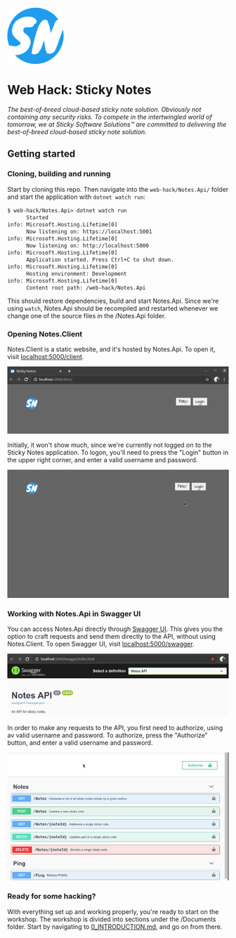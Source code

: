 ![Sticky Notes logo](Images/logo_large.png)

Web Hack: Sticky Notes
======================
_The best-of-breed cloud-based sticky note solution. Obviously not containing any security risks. To compete in the intertwingled world of tomorrow, we at Sticky Software Solutions™ are committed to delivering the best-of-breed cloud-based sticky note solution._

Getting started
---------------

### Cloning, building and running
Start by cloning this repo. Then navigate into the `web-hack/Notes.Api/` folder and start the application with `dotnet watch run`:
```shell
$ web-hack/Notes.Api> dotnet watch run
      Started
info: Microsoft.Hosting.Lifetime[0]
      Now listening on: https://localhost:5001
info: Microsoft.Hosting.Lifetime[0]
      Now listening on: http://localhost:5000
info: Microsoft.Hosting.Lifetime[0]
      Application started. Press Ctrl+C to shut down.
info: Microsoft.Hosting.Lifetime[0]
      Hosting environment: Development
info: Microsoft.Hosting.Lifetime[0]
      Content root path: /web-hack/Notes.Api
```

This should restore dependencies, build and start Notes.Api. Since we're using `watch`, Notes.Api should be recompiled and restarted whenever we change one of the source files in the /Notes.Api folder.

### Opening Notes.Client
Notes.Client is a static website, and it's hosted by Notes.Api. To open it, visit [localhost:5000/client](http://localhost:5000/client).

![](Images/notes-client-initial.png)

Initially, it won't show much, since we're currently not logged on to the Sticky Notes application. To logon, you'll need to press the "Login" button in the upper right corner, and enter a valid username and password.

![](Images/notes-client-login.gif)

### Working with Notes.Api in Swagger UI
You can access Notes.Api directly through [Swagger UI](https://swagger.io/tools/swagger-ui/). This gives you the option to craft requests and send them directly to the API, without using Notes.Client. To open Swagger UI, visit [localhost:5000/swagger](http://localhost:5000/swagger).

![](Images/notes-api-initial.png)

In order to make any requests to the API, you first need to authorize, using av valid username and password. To authorize, press the "Authorize" button, and enter a valid username and password.

![](Images/notes-api-login.gif)

### Ready for some hacking?
With everything set up and working properly, you're ready to start on the workshop. The workshop is divided into sections under the /Documents folder. Start by navigating to [0_INTRODUCTION.md](Documents/0_INTRODUCTION.md), and go on from there.